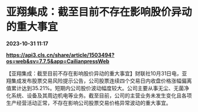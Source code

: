 # 亚翔集成：截至目前不存在影响股价异动的重大事宜

**2023-10-31 11:17**

**https://api3.cls.cn/share/article/1503494?os=web&sv=7.7.5&app=CailianpressWeb**

【亚翔集成：截至目前不存在影响股价异动的重大事宜】财联社10月31日电，亚翔集成发布股票交易风险提示公告，公司股票连续四个交易日内收盘价格涨幅偏离值累计达到35.21%。短期内公司股价波动幅度较大。公司主要从事无尘、无菌净化系统、设备及其周边机电等业务。截至目前，公司的主营业务未发生变化且各项生产经营活动正常，不存在影响公司股票交易价格异常波动的重大事宜。